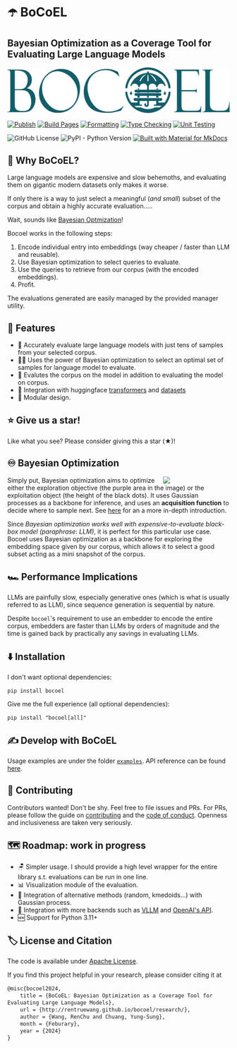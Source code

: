 # ☂️ BoCoEL

## Bayesian Optimization as a Coverage Tool for Evaluating Large Language Models

![Logo](assets/logo-full.svg)

[![Publish](https://github.com/rentruewang/bocoel/actions/workflows/release.yaml/badge.svg)](https://github.com/rentruewang/bocoel/actions/workflows/release.yaml)
[![Build Pages](https://github.com/rentruewang/bocoel/actions/workflows/build.yaml/badge.svg)](https://github.com/rentruewang/bocoel/actions/workflows/build.yaml)
[![Formatting](https://github.com/rentruewang/bocoel/actions/workflows/format.yaml/badge.svg)](https://github.com/rentruewang/bocoel/actions/workflows/format.yaml)
[![Type Checking](https://github.com/rentruewang/bocoel/actions/workflows/typecheck.yaml/badge.svg)](https://github.com/rentruewang/bocoel/actions/workflows/typecheck.yaml)
[![Unit Testing](https://github.com/rentruewang/bocoel/actions/workflows/unittest.yaml/badge.svg)](https://github.com/rentruewang/bocoel/actions/workflows/unittest.yaml)


![GitHub License](https://img.shields.io/github/license/rentruewang/bocoel)
![PyPI - Python Version](https://img.shields.io/pypi/pyversions/bocoel)
[![Built with Material for MkDocs](https://img.shields.io/badge/Material_for_MkDocs-526CFE?style=for-the-badge&logo=MaterialForMkDocs&logoColor=white)](https://squidfunk.github.io/mkdocs-material/)


## 🤔 Why BoCoEL?

Large language models are expensive and slow behemoths, and evaluating them on gigantic modern datasets only makes it worse. 

If only there is a way to just select a meaningful (_and small_) subset of the corpus and obtain a highly accurate evaluation.....

Wait, sounds like [Bayesian Optmization](#bo)!

Bocoel works in the following steps:

1. Encode individual entry into embeddings (way cheaper / faster than LLM and reusable).
2. Use Bayesian optimization to select queries to evaluate.
3. Use the queries to retrieve from our corpus (with the encoded embeddings).
4. Profit.

The evaluations generated are easily managed by the provided manager utility.


## 🚀 Features

- 🎯 Accurately evaluate large language models with just tens of samples from your selected corpus.
- 💂‍♂️ Uses the power of Bayesian optimization to select an optimal set of samples for language model to evaluate.
- 💯 Evalutes the corpus on the model in addition to evaluating the model on corpus.
- 🤗 Integration with huggingface [transformers](https://huggingface.co/docs/transformers/en/index) and [datasets](https://huggingface.co/docs/datasets/en/index)
- 🧩 Modular design.


## ⭐ Give us a star!

Like what you see? Please consider giving this a star (★)!



## <a id="bo"></a> ♾️ Bayesian Optimization

<img src="https://upload.wikimedia.org/wikipedia/commons/0/02/GpParBayesAnimationSmall.gif" width="30%" align="right"/>

Simply put, Bayesian optimization aims to optimize either the exploration objective (the purple area in the image) or the exploitation object (the height of the black dots). It uses Gaussian processes as a backbone for inference, and uses an **acquisition function** to decide where to sample next. See [here](https://distill.pub/2019/visual-exploration-gaussian-processes/) for an a more in-depth introduction.

Since _Bayesian optimization works well with expensive-to-evaluate black-box model (paraphrase: LLM)_, it is perfect for this particular use case. Bocoel uses Bayesian optimization as a backbone for exploring the embedding space given by our corpus, which allows it to select a good subset acting as a mini snapshot of the corpus.


## 🏎️ Performance Implications

LLMs are painfully slow, especially generative ones (which is what is usually referred to as LLM), since sequence generation is sequential by nature.

Despite `bocoel`'s requirement to use an embedder to encode the entire corpus, embedders are faster than LLMs by orders of magnitude and the time is gained back by practically any savings in evaluating LLMs.


## ⬇️ Installation

I don't want optional dependencies:

```
pip install bocoel
```

Give me the full experience (all optional dependencies):

```
pip install "bocoel[all]"
```


## ✍️ Develop with BoCoEL

Usage examples are under the folder [`examples`](./examples/). API reference can be found [here](https://rentruewang.github.io/bocoel/references/overview/).


## 🥰 Contributing

Contributors wanted! Don't be shy. Feel free to file issues and PRs. For PRs, please follow the guide on [contributing](./CONTRIBUTING.md) and the [code of conduct](./CODE_OF_CONDUCT.md). Openness and inclusiveness are taken very seriously.


## 🗺️ Roadmap: work in progress

- 🪑 Simpler usage. I should provide a high level wrapper for the entire library s.t. evaluations can be run in one line.
- 📊 Visualization module of the evaluation.
- 🎲 Integration of alternative methods (random, kmedoids...) with Gaussian process.
- 🥨 Integration with more backends such as [VLLM](https://github.com/vllm-project/vllm) and [OpenAI's API](https://github.com/openai/openai-python).
- 🆕 Support for Python 3.11+


## 🏷️ License and Citation

The code is available under [Apache License](./LICENSE.md).

If you find this project helpful in your research, please consider citing it at

```
@misc{bocoel2024,
    title = {BoCoEL: Bayesian Optimization as a Coverage Tool for Evaluating Large Language Models},
    url = {http://rentruewang.github.io/bocoel/research/},
    author = {Wang, RenChu and Chuang, Yung-Sung},
    month = {Feburary},
    year = {2024}
}
```
